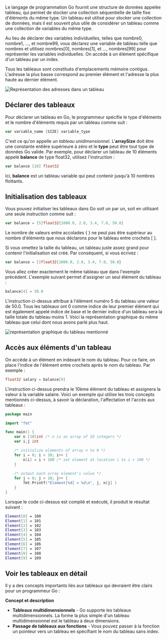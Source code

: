 Le langage de programmation Go fournit une structure de données appelée tableau, qui permet de stocker une collection séquentielle de taille fixe d'éléments du même type. Un tableau est utilisé pour stocker une collection de données, mais il est souvent plus utile de considérer un tableau comme une collection de variables du même type.

Au lieu de déclarer des variables individuelles, telles que nombre0, nombre1, ..., et nombre99, vous déclarez une variable de tableau telle que nombres et utilisez nombres[0], nombres[1], et ..., nombres[99] pour représenter les variables individuelles. On accède à un élément spécifique d'un tableau par un index.

Tous les tableaux sont constitués d'emplacements mémoire contigus. L'adresse la plus basse correspond au premier élément et l'adresse la plus haute au dernier élément.

![Représentation des adresses dans un tableau](https://raw.githubusercontent.com/Microleadoff/content/master/lang/fr/courses/D%C3%A9veloppement%20G%C3%A9n%C3%A9rique/GO/courses/0140%20-%20Tableaux/images/image2.jpg)

## Déclarer des tableaux

Pour déclarer un tableau en Go, le programmeur spécifie le type d'éléments et le nombre d'éléments requis par un tableau comme suit :

```go
var variable_name [SIZE] variable_type
```

C'est ce qu'on appelle un *tableau unidimensionnel*. L'**arraySize** doit être une constante entière supérieure à zéro et le **type** peut être tout type de données Go valide. Par exemple, pour déclarer un tableau de 10 éléments appelé **balance** de type float32, utilisez l'instruction :

```go
var balance [10] float32
```

Ici, **balance** est un tableau variable qui peut contenir jusqu'à 10 nombres flottants.

## Initialisation des tableaux

Vous pouvez initialiser les tableaux dans Go soit un par un, soit en utilisant une seule instruction comme suit :

```go
var balance = [5]float32{1000.0, 2.0, 3.4, 7.0, 50.0}
```

Le nombre de valeurs entre accolades { } ne peut pas être supérieur au nombre d'éléments que nous déclarons pour le tableau entre crochets [ ].

Si vous omettez la taille du tableau, un tableau juste assez grand pour contenir l'initialisation est créé. Par conséquent, si vous écrivez :

```go
var balance = []float32{1000.0, 2.0, 3.4, 7.0, 50.0}
```

Vous allez créer exactement le même tableau que dans l'exemple précédent. L'exemple suivant permet d'assigner un seul élément du tableau :

```go
balance[4] = 50.0
```

L'instruction ci-dessus attribue à l'élément numéro 5 du tableau une valeur de 50.0. Tous les tableaux ont 0 comme indice de leur premier élément qui est également appelé indice de base et le dernier indice d'un tableau sera la taille totale du tableau moins 1. Voici la représentation graphique du même tableau que celui dont nous avons parlé plus haut.

![représentation graphique du tableau mentionné](https://raw.githubusercontent.com/Microleadoff/content/master/lang/fr/courses/D%C3%A9veloppement%20G%C3%A9n%C3%A9rique/GO/courses/0140%20-%20Tableaux/images/image1.jpg)

## Accès aux éléments d'un tableau

On accède à un élément en indexant le nom du tableau. Pour ce faire, on place l'indice de l'élément entre crochets après le nom du tableau. Par exemple :

```go
float32 salary = balance[9]
```

L'instruction ci-dessus prendra le 10ème élément du tableau et assignera la valeur à la variable salaire. Voici un exemple qui utilise les trois concepts mentionnés ci-dessus, à savoir la déclaration, l'affectation et l'accès aux tableaux : 

```go
package main

import "fmt"

func main() {
    var n [10]int /* n is an array of 10 integers */
    var i,j int

    /* initialize elements of array n to 0 */         
    for i = 0; i < 10; i++ {
        n[i] = i + 100 /* set element at location i to i + 100 */
    }
    
    /* output each array element's value */
    for j = 0; j < 10; j++ {
        fmt.Printf("Element[%d] = %d\n", j, n[j] )
    }
}
```

Lorsque le code ci-dessus est compilé et exécuté, il produit le résultat suivant :

```bash
Element[0] = 100
Element[1] = 101
Element[2] = 102
Element[3] = 103
Element[4] = 104
Element[5] = 105
Element[6] = 106
Element[7] = 107
Element[8] = 108
Element[9] = 109
```

## Voir les tableaux en détail

Il y a des concepts importants liés aux tableaux qui devraient être clairs pour un programmeur Go :

**Concept et description**

- **Tableaux multidimensionnels** - Go supporte les tableaux multidimensionnels. La forme la plus simple d'un tableau multidimensionnel est le tableau à deux dimensions.
- **Passage de tableaux aux fonctions** - Vous pouvez passer à la fonction un pointeur vers un tableau en spécifiant le nom du tableau sans index.